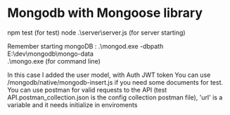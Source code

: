 # Mongodb with Mongoose library

npm test (for test)
node .\server\server.js (for server starting)

Remember starting mongoDB :
.\mongod.exe -dbpath E:\dev\mongodb\mongo-data\
.\mongo.exe (for command line)

In this case I added the user model, with Auth JWT token 
You can use /mongodb/native/mongodb-insert.js if you need some documents for test. 
You can use postman for valid requests to the API (test API.postman_collection.json is the config collection postman file), 'url' is a variable and it needs initialize in enviroments
